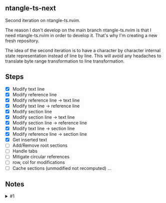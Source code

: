 ## ntangle-ts-next

Second iteration on ntangle-ts.nvim.

The reason I don't develop on the main branch
ntangle-ts.nvim is that I need ntangle-ts.nvim in
order to develop it. That's why I'm creating
a new fresh repository.

The idea of the second iteration is to have
a character by character internal state
representation instead of line by line.
This will avoid any headaches to translate
byte range transformation to line transformation.

## Steps

* [x] Modify text line
* [x] Modify reference line
* [x] Modify reference line -> text line
* [x] Modify text line -> reference line
* [x] Modify section line
* [x] Modify section line -> text line
* [x] Modify section line -> reference line
* [x] Modify text line -> section line
* [x] Modify reference line -> section line
* [x] Get inserted text
* [ ] Add/Remove root sections
* [ ] Handle tabs
* [ ] Mitigate circular references
* [ ] row, col for modifications
* [ ] Cache sections (unmodified not recomputed)
...

## Notes

<details><summary>#1</summary>

Let the following code
```
@hello=
@a
@b
@b+=
bb
@a+=
aaaaa
```

With character granularity, it produces the following
output:

```
aaaaabb
```

The last line doesn't contain a newline character.
But the following is expected:

```
aaaaa
bb
```

### Solution to #1

Append a virtual character `\n` at the end.
</details>
